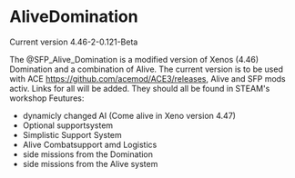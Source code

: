 # AliveDomination

Current version 4.46-2-0.121-Beta

The @SFP_Alive_Domination is a modified version of Xenos (4.46) Domination and a combination of Alive.
The current version is to be used with ACE https://github.com/acemod/ACE3/releases, Alive and SFP mods activ.
Links for all will be added. They should all be found in STEAM's workshop
Feutures:
* dynamicly changed AI (Come alive in Xeno version 4.47)
* Optional supportsystem
* Simplistic Support System
* Alive Combatsupport amd Logistics
* side missions from the Domination
* side missions from the Alive system
